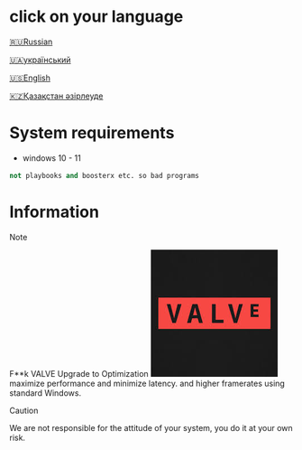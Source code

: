 # click on your language
[🇷🇺Russian](https://github.com/zipmishahl2/CS2-optimization/blob/main/README-ru.md)

[🇺🇦український](https://github.com/zipmishahl2/CS2-optimization/blob/main/README-ua.md)

[🇺🇸English](https://github.com/zipmishahl2/CS2-optimization/blob/main/README-eu.md)

[🇰🇿Қазақстан әзірлеуде](https://github.com/zipmishahl2/CS2-optimization/blob/main/README-kz.md)

# System requirements
- windows 10 - 11

``` python
not playbooks and boosterx etc. so bad programs
```

# Information 
> [!NOTE]
> F**k VALVE Upgrade to Optimization
> ![VALVE](https://raw.githubusercontent.com/zipmishahl2/CS2-optimization/main/images.jpeg)
> maximize performance and minimize latency. and higher framerates using standard Windows.

> [!Caution]
> We are not responsible for the attitude of your system, you do it at your own risk.
